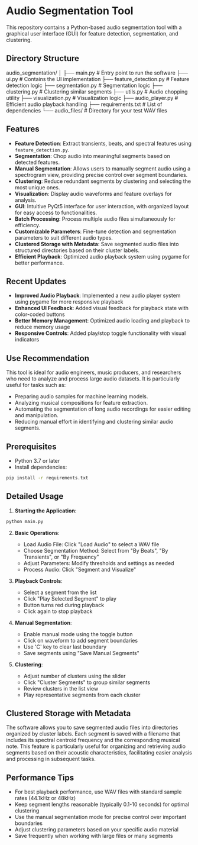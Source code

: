 # Audio Segmentation Tool

This repository contains a Python-based audio segmentation tool with a graphical user interface (GUI) for feature detection, segmentation, and clustering.

## Directory Structure

audio_segmentation/
│
├── main.py               # Entry point to run the software
├── ui.py                 # Contains the UI implementation
├── feature_detection.py  # Feature detection logic
├── segmentation.py       # Segmentation logic
├── clustering.py         # Clustering similar segments
├── utils.py              # Audio chopping utility
├── visualization.py      # Visualization logic
├── audio_player.py       # Efficient audio playback handling
├── requirements.txt      # List of dependencies
└── audio_files/          # Directory for your test WAV files

## Features

- **Feature Detection**: Extract transients, beats, and spectral features using `feature_detection.py`.
- **Segmentation**: Chop audio into meaningful segments based on detected features.
- **Manual Segmentation**: Allows users to manually segment audio using a spectrogram view, providing precise control over segment boundaries.
- **Clustering**: Reduce redundant segments by clustering and selecting the most unique ones.
- **Visualization**: Display audio waveforms and feature overlays for analysis.
- **GUI**: Intuitive PyQt5 interface for user interaction, with organized layout for easy access to functionalities.
- **Batch Processing**: Process multiple audio files simultaneously for efficiency.
- **Customizable Parameters**: Fine-tune detection and segmentation parameters to suit different audio types.
- **Clustered Storage with Metadata**: Save segmented audio files into structured directories based on their cluster labels.
- **Efficient Playback**: Optimized audio playback system using pygame for better performance.

## Recent Updates

- **Improved Audio Playback**: Implemented a new audio player system using pygame for more responsive playback
- **Enhanced UI Feedback**: Added visual feedback for playback state with color-coded buttons
- **Better Memory Management**: Optimized audio loading and playback to reduce memory usage
- **Responsive Controls**: Added play/stop toggle functionality with visual indicators

## Use Recommendation

This tool is ideal for audio engineers, music producers, and researchers who need to analyze and process large audio datasets. It is particularly useful for tasks such as:

- Preparing audio samples for machine learning models.
- Analyzing musical compositions for feature extraction.
- Automating the segmentation of long audio recordings for easier editing and manipulation.
- Reducing manual effort in identifying and clustering similar audio segments.

## Prerequisites

- Python 3.7 or later
- Install dependencies:
```bash
pip install -r requirements.txt
```

## Detailed Usage

1. **Starting the Application**:
```bash
python main.py
```

2. **Basic Operations**:
   - Load Audio File: Click "Load Audio" to select a WAV file
   - Choose Segmentation Method: Select from "By Beats", "By Transients", or "By Frequency"
   - Adjust Parameters: Modify thresholds and settings as needed
   - Process Audio: Click "Segment and Visualize"

3. **Playback Controls**:
   - Select a segment from the list
   - Click "Play Selected Segment" to play
   - Button turns red during playback
   - Click again to stop playback

4. **Manual Segmentation**:
   - Enable manual mode using the toggle button
   - Click on waveform to add segment boundaries
   - Use 'C' key to clear last boundary
   - Save segments using "Save Manual Segments"

5. **Clustering**:
   - Adjust number of clusters using the slider
   - Click "Cluster Segments" to group similar segments
   - Review clusters in the list view
   - Play representative segments from each cluster

## Clustered Storage with Metadata

The software allows you to save segmented audio files into directories organized by cluster labels. Each segment is saved with a filename that includes its spectral centroid frequency and the corresponding musical note. This feature is particularly useful for organizing and retrieving audio segments based on their acoustic characteristics, facilitating easier analysis and processing in subsequent tasks.

## Performance Tips

- For best playback performance, use WAV files with standard sample rates (44.1kHz or 48kHz)
- Keep segment lengths reasonable (typically 0.1-10 seconds) for optimal clustering
- Use the manual segmentation mode for precise control over important boundaries
- Adjust clustering parameters based on your specific audio material
- Save frequently when working with large files or many segments
